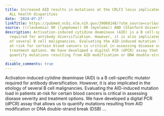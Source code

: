 ```yaml
---
title: Increased AID results in mutations at the CRLF2 locus implicated in Latin American
  ALL health disparities
date: '2024-07-27'
linkTitle: https://pubmed.ncbi.nlm.nih.gov/39068148/?utm_source=curl&utm_medium=rss&utm_campaign=pubmed-2&utm_content=1Rkszs2HVZ2RHP33OibaNFew6VK-LzjJWTD4GwmLlk8B-wCceh&fc=20220923065203&ff=20240728181134&v=2.18.0.post9+e462414
source: (((leukemia) OR (lymphoma)) OR (myeloma)) AND (Stanford University[Affiliation])
description: Activation-induced cytidine deaminase (AID) is a B cell-specific mutator
  required for antibody diversification. However, it is also implicated in the etiology
  of several B cell malignancies. Evaluating the AID-induced mutation load in patients
  at-risk for certain blood cancers is critical in assessing disease severity and
  treatment options. We have developed a digital PCR (dPCR) assay that allows us to
  quantify mutations resulting from AID modification or DNA double-strand break (DSB)
  ...
disable_comments: true
---
```

Activation-induced cytidine deaminase (AID) is a B cell-specific mutator required for antibody diversification. However, it is also implicated in the etiology of several B cell malignancies. Evaluating the AID-induced mutation load in patients at-risk for certain blood cancers is critical in assessing disease severity and treatment options. We have developed a digital PCR (dPCR) assay that allows us to quantify mutations resulting from AID modification or DNA double-strand break (DSB) ...